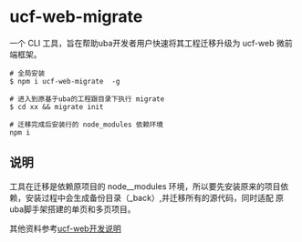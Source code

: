 # ucf-web-migrate
一个 CLI 工具，旨在帮助uba开发者用户快速将其工程迁移升级为 ucf-web 微前端框架。
```
# 全局安装
$ npm i ucf-web-migrate  -g

# 进入到原基于uba的工程跟目录下执行 migrate 
$ cd xx && migrate init

# 迁移完成后安装行的 node_modules 依赖环境
npm i
```

## 说明

工具在迁移是依赖原项目的 node__modules 环境，所以要先安装原来的项目依赖，安装过程中会生成备份目录（_back）,并迁移所有的源代码，同时适配 原uba脚手架搭建的单页和多页项目。


其他资料参考[ucf-web开发说明](https://www.yuque.com/ucf-web/book)
